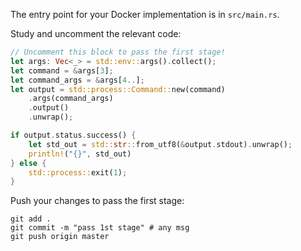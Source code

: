 The entry point for your Docker implementation is in `src/main.rs`.

Study and uncomment the relevant code: 

```rust
// Uncomment this block to pass the first stage!
let args: Vec<_> = std::env::args().collect();
let command = &args[3];
let command_args = &args[4..];
let output = std::process::Command::new(command)
    .args(command_args)
    .output()
    .unwrap();

if output.status.success() {
    let std_out = std::str::from_utf8(&output.stdout).unwrap();
    println!("{}", std_out)
} else {
    std::process::exit(1);
}
```

Push your changes to pass the first stage:

```
git add .
git commit -m "pass 1st stage" # any msg
git push origin master
```

